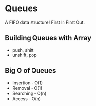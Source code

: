 # Queues

A FIFO data structure!
First In First Out.

## Building Queues with Array

* push, shift
* unshift, pop

## Big O of Queues

* Insertion - O(1)
* Removal - O(1)
* Searching - O(n)
* Access - O(n)
